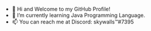 - 👋 Hi and Welcome to my GitHub Profile!
- 🌱 I’m currently learning Java Programming Language.
- 📫 You can reach me at Discord: skywalls™#7395

<!---
Skywalls/Skywalls is a ✨ special ✨ repository because its `README.md` (this file) appears on your GitHub profile.
You can click the Preview link to take a look at your changes.
--->

